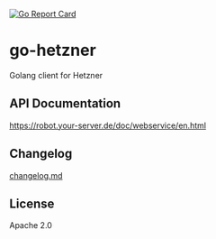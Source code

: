 [![Go Report Card](https://goreportcard.com/badge/github.com/gtrafimenkov/go-hetzner)](https://goreportcard.com/report/github.com/gtrafimenkov/go-hetzner)

# go-hetzner

Golang client for Hetzner

## API Documentation

https://robot.your-server.de/doc/webservice/en.html

## Changelog

[changelog.md](./changelog.md)

## License

Apache 2.0
